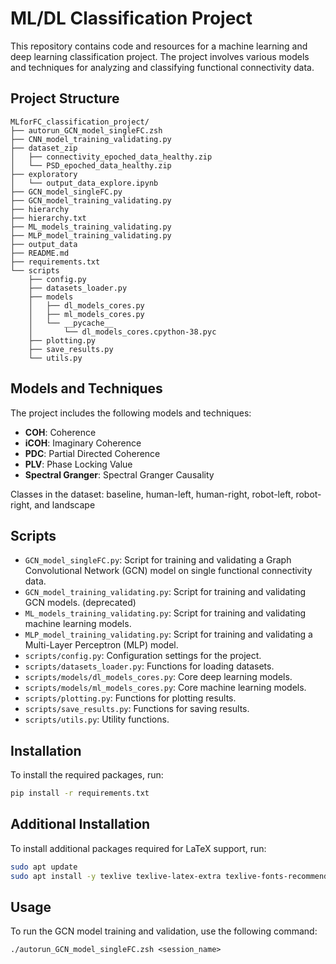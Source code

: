 # ML/DL Classification Project

This repository contains code and resources for a machine learning and deep learning classification project. The project involves various models and techniques for analyzing and classifying functional connectivity data.

## Project Structure
```
MLforFC_classification_project/
├── autorun_GCN_model_singleFC.zsh
├── CNN_model_training_validating.py
├── dataset_zip
│   ├── connectivity_epoched_data_healthy.zip
│   └── PSD_epoched_data_healthy.zip
├── exploratory
│   └── output_data_explore.ipynb
├── GCN_model_singleFC.py
├── GCN_model_training_validating.py
├── hierarchy
├── hierarchy.txt
├── ML_models_training_validating.py
├── MLP_model_training_validating.py
├── output_data
├── README.md
├── requirements.txt
└── scripts
    ├── config.py
    ├── datasets_loader.py
    ├── models
    │   ├── dl_models_cores.py
    │   ├── ml_models_cores.py
    │   └── __pycache__
    │       └── dl_models_cores.cpython-38.pyc
    ├── plotting.py
    ├── save_results.py
    └── utils.py
```

## Models and Techniques

The project includes the following models and techniques:

- **COH**: Coherence
- **iCOH**: Imaginary Coherence
- **PDC**: Partial Directed Coherence
- **PLV**: Phase Locking Value
- **Spectral Granger**: Spectral Granger Causality

Classes in the dataset: baseline, human-left, human-right, robot-left, robot-right, and landscape

## Scripts

- `GCN_model_singleFC.py`: Script for training and validating a Graph Convolutional Network (GCN) model on single functional connectivity data.
- `GCN_model_training_validating.py`: Script for training and validating GCN models. (deprecated)
- `ML_models_training_validating.py`: Script for training and validating machine learning models.
- `MLP_model_training_validating.py`: Script for training and validating a Multi-Layer Perceptron (MLP) model.
- `scripts/config.py`: Configuration settings for the project.
- `scripts/datasets_loader.py`: Functions for loading datasets.
- `scripts/models/dl_models_cores.py`: Core deep learning models.
- `scripts/models/ml_models_cores.py`: Core machine learning models.
- `scripts/plotting.py`: Functions for plotting results.
- `scripts/save_results.py`: Functions for saving results.
- `scripts/utils.py`: Utility functions.

## Installation

To install the required packages, run:

```sh
pip install -r requirements.txt
``` 
## Additional Installation

To install additional packages required for LaTeX support, run:

```sh
sudo apt update
sudo apt install -y texlive texlive-latex-extra texlive-fonts-recommended dvipng cm-super
```

## Usage

To run the GCN model training and validation, use the following command:
```
./autorun_GCN_model_singleFC.zsh <session_name>
```